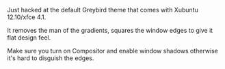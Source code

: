 Just hacked at the default Greybird theme that comes with Xubuntu 12.10/xfce 4.1.

It removes the man of the gradients, squares the window edges to give it flat design feel. 

Make sure you turn on Compositor and enable window shadows otherwise it's hard to disguish the edges.
